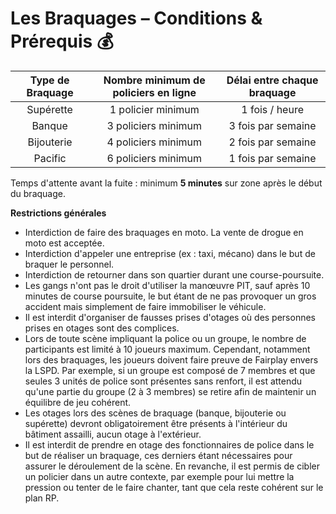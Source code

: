 # Les Braquages – Conditions & Prérequis 💰

| Type de Braquage | Nombre minimum de policiers en ligne | Délai entre chaque braquage |
| :---: | :---: | :---: |
| Supérette | 1 policier minimum | 1 fois / heure |
| Banque | 3 policiers minimum | 3 fois par semaine |
| Bijouterie | 4 policiers minimum | 2 fois par semaine |
| Pacific | 6 policiers minimum | 1 fois par semaine |

Temps d'attente avant la fuite : minimum **5 minutes** sur zone après le début du braquage.

**Restrictions générales** 

* Interdiction de faire des braquages en moto. La vente de drogue en moto est acceptée.  
* Interdiction d'appeler une entreprise (ex : taxi, mécano) dans le but de braquer le personnel.  
* Interdiction de retourner dans son quartier durant une course-poursuite.  
* Les gangs n'ont pas le droit d'utiliser la manœuvre PIT, sauf après 10 minutes de course poursuite, le but étant de ne pas provoquer un gros accident mais simplement de faire immobiliser le véhicule.  
* Il est interdit d'organiser de fausses prises d'otages où des personnes prises en otages sont des complices.  
* Lors de toute scène impliquant la police ou un groupe, le nombre de participants est limité à 10 joueurs maximum. Cependant, notamment lors des braquages, les joueurs doivent faire preuve de Fairplay envers la LSPD. Par exemple, si un groupe est composé de 7 membres et que seules 3 unités de police sont présentes sans renfort, il est attendu qu'une partie du groupe (2 à 3 membres) se retire afin de maintenir un équilibre de jeu cohérent.  
* Les otages lors des scènes de braquage (banque, bijouterie ou supérette) devront obligatoirement être présents à l'intérieur du bâtiment assailli, aucun otage à l'extérieur.  
* Il est interdit de prendre en otage des fonctionnaires de police dans le but de réaliser un braquage, ces derniers étant nécessaires pour assurer le déroulement de la scène. En revanche, il est permis de cibler un policier dans un autre contexte, par exemple pour lui mettre la pression ou tenter de le faire chanter, tant que cela reste cohérent sur le plan RP.